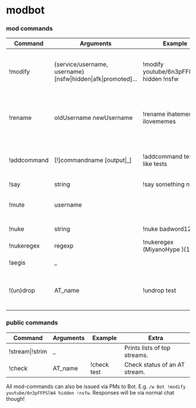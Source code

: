 # modbot

### mod commands

| Command | Arguments | Example | Extra |
| --- | --- | --- | ---- |
| !modify | {service/username, username} [nsfw\|hidden\|afk\|promoted]... | !modify youtube/6n3pFFPSlW4 hidden !nsfw | To invert options (remove modifier), prefix with "!".
| !rename | oldUsername newUsername | !rename ihatememes ilovememes | User has to reconnect after. Alternatively ban for 1 second.
| !addcommand | [!]commandname [output\|\_] | !addcommand test i like tests | Using "\_" as output removes the given command.
| !say | string | !say something nice |
| !mute | username | | Limited functionality, default 10m duration.
| !nuke | string | !nuke badword123 | default 10m duration.
| !nukeregex | regexp | !nukeregex (MiyanoHype ){10,} | default 10m duration.
| !aegis | _ | | undo all past nukes.
| !(un)drop | AT_name | !undrop test | Ban or unban user from angelthump service.

### public commands

| Command | Arguments | Example | Extra |
| --- | --- | --- | ---- |
| !stream\|!strim | _ | | Prints lists of top streams.
| !check | AT_name | !check test | Check status of an AT stream.

All mod-commands can also be issued via PMs to Bot. E.g. `/w Bot !modify youtube/6n3pFFPSlW4 hidden !nsfw`. Responses will be via normal chat though!
